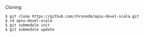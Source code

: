 Cloning:

    $ git clone https://github.com/chronodm/apsu-devel-scala.git
    $ cd apsu-devel-scala
    $ git submodule init
    $ git submodule update
    
    
